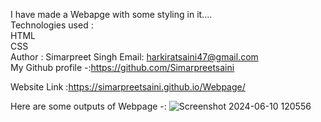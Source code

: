 I have made a Webapge with some styling in it....<br>
Technologies used :<br>
HTML<br>
CSS<br>
Author : Simarpreet Singh Email: harkiratsaini47@gmail.com<br>
My Github profile -:https://github.com/Simarpreetsaini

Website Link :https://simarpreetsaini.github.io/Webpage/

Here are some outputs of Webpage -:
![Screenshot 2024-06-10 120556](https://github.com/user-attachments/assets/575a5945-2505-40b8-814c-9cf5522dd559)

